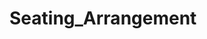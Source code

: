 # Seating_Arrangement
<script>
    const employees = [
        { name: "Alice" }, { name: "Bob" }, /* up to 33 employees */
    ];

    function bookAllSeats() {
        let tempEmployees = employees.slice(0, 25);
        let remainingEmployees = employees.slice(25, 33);

        const seatNumbers = [
            23, 24, 25, 26,
            27, 28, 29,
            30, 31, 32, 33, 34, 35, 36, 37,
            38, 39, 40, 41, 42, 43,
            44, 45, 46, 47
        ];

        let bookedSeats = tempEmployees.reduce((acc, em, index) => {
            let seatKey = 'Seat-' + seatNumbers[index];
            acc[seatKey] = em?.name || 'Unknown';
            return acc;
        }, {});

        const today = new Date().toISOString().split('T')[0];
        localStorage.setItem(`bookedSeats_${today}`, JSON.stringify(bookedSeats));

        console.log("Booked seats saved for:", today);
        console.log(bookedSeats);
        console.log("Remaining employees:", remainingEmployees);
    }

    // Auto-run on page load
    window.onload = function() {
        const today = new Date().toISOString().split('T')[0];
        const alreadyBooked = localStorage.getItem(`bookedSeats_${today}`);

        if (!alreadyBooked) {
            console.log("Auto-booking seats for today:", today);
            bookAllSeats();
        } else {
            console.log("Seats already booked for today:", today);
        }
    };
</script>
